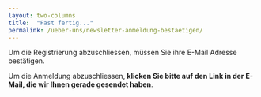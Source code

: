 ```yaml
---
layout: two-columns
title:  "Fast fertig..."
permalink: /ueber-uns/newsletter-anmeldung-bestaetigen/
---
```

Um die Registrierung abzuschliessen, müssen Sie ihre E-Mail Adresse bestätigen.

Um die Anmeldung abzuschliessen, **klicken Sie bitte auf den Link in der E-Mail, die wir Ihnen gerade gesendet haben**.
